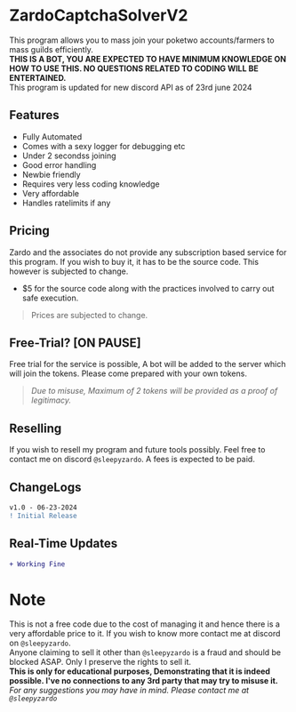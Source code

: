 # ZardoCaptchaSolverV2

This program allows you to mass join your poketwo accounts/farmers to mass guilds efficiently.<br>
**THIS IS A BOT, YOU ARE EXPECTED TO HAVE MINIMUM KNOWLEDGE ON HOW TO USE THIS. NO QUESTIONS RELATED TO CODING WILL BE ENTERTAINED.**<br>
This program is updated for new discord API as of 23rd june 2024
## Features
- Fully Automated
- Comes with a sexy logger for debugging etc
- Under 2 secondss joining
- Good error handling
- Newbie friendly
- Requires very less coding knowledge
- Very affordable
- Handles ratelimits if any



## Pricing
Zardo and the associates do not provide any subscription based service for this program. If you wish to buy it, it has to be the source code. This however is subjected to change.

- $5 for the source code along with the practices involved to carry out safe execution.

> Prices are subjected to change.

## Free-Trial? [ON PAUSE]
Free trial for the service is possible, A bot will be added to the server which will join the tokens. Please come prepared with your own tokens.

> *Due to misuse, Maximum of 2 tokens will be provided as a proof of legitimacy.*


## Reselling
If you wish to resell my program and future tools possibly. Feel free to contact me on discord `@sleepyzardo`. A fees is expected to be paid.

## ChangeLogs
```diff
v1.0 - 06-23-2024
! Initial Release
```
## Real-Time Updates
```diff
+ Working Fine
```
# Note
This is not a free code due to the cost of managing it and hence there is a very affordable price to it. If you wish to know more contact me at discord on `@sleepyzardo`.<br>
Anyone claiming to sell it other than `@sleepyzardo` is a fraud and should be blocked ASAP. Only I preserve the rights to sell it.<br>
**This is only for educational purposes, Demonstrating that it is indeed possible. I've no connections to any 3rd party that may try to misuse it.**<br>
*For any suggestions you may have in mind. Please contact me at `@sleepyzardo`*


